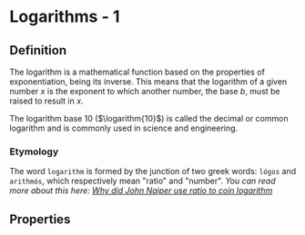 # Logarithms - 1
## Definition
The logarithm is a mathematical function based on the properties of
exponentiation, being its inverse. This means that the logarithm of a given
number $x$ is the exponent to which another number, the base $b$, must be raised to result in $x$.  

The logarithm base 10 ($\logarithm{10}$) is called the decimal or common
logarithm and is commonly used in science and engineering.

### Etymology
The word `logarithm` is formed by the junction of two greek words: `lógos` and
`arithmós`, which respectively mean "ratio" and "number".
*You can read more about this here: [Why did John Naiper use ratio to coin logarithm](https://hsm.stackexchange.com/questions/13004/why-did-john-napier-use-log%C3%B3s-ratio-to-coin-logarithm)*

## Properties

